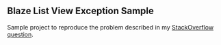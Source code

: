 ## Blaze List View Exception Sample

Sample project to reproduce the problem described in my 
[StackOverflow question](https://stackoverflow.com/questions/71100131/entity-view-with-a-collection-inside-not-working-with-blaze-persistance).
